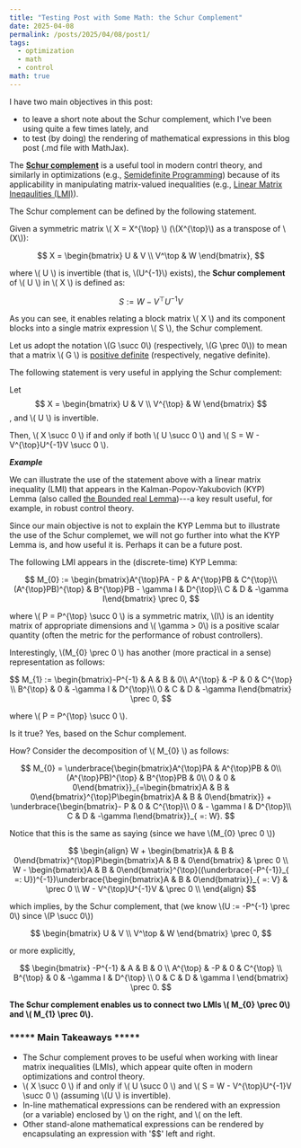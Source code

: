 ```yaml
---
title: "Testing Post with Some Math: the Schur Complement"
date: 2025-04-08
permalink: /posts/2025/04/08/post1/
tags:
  - optimization
  - math
  - control
math: true
---
```


I have two main objectives in this post: 

- to leave a short note about the Schur complement, which I've been using quite a few times lately, and
- to test (by doing) the rendering of mathematical expressions in this blog post (.md file with MathJax). 


The [**Schur complement**](https://en.wikipedia.org/wiki/Schur_complement) is a useful tool in modern contrl theory, and similarly in optimizations (e.g., [Semidefinite Programming](https://en.wikipedia.org/wiki/Semidefinite_programming)) because of its applicability in manipulating matrix-valued inequalities (e.g., [Linear Matrix Ineqaulities (LMI)](https://en.wikipedia.org/wiki/Linear_matrix_inequality)).

The Schur complement can be defined by the following statement.

Given a symmetric matrix \\( X = X^{\top} \\) (\\(X^{\top}\\) as a transpose of \\(X\\)):

$$
X = \begin{bmatrix} U & V \\ V^\top & W \end{bmatrix},
$$

where \\( U \\) is invertible (that is, \\(U^{-1}\\) exists), the **Schur complement** of \\( U \\) in \\( X \\) is defined as:

$$
S := W - V^{\top} U^{-1} V
$$

As you can see, it enables relating a block matrix \\( X \\) and its component blocks into a single matrix expression \\( S \\), the Schur complement.

Let us adopt the notation \\(G \succ 0\\) (respectively, \\(G \prec 0\\)) to mean that a matrix \\( G \\) is [positive definite](https://en.wikipedia.org/wiki/Definite_matrix) (respectively, negative definite).

The following statement is very useful in applying the Schur complement:

Let $$ X = \begin{bmatrix} U & V \\ V^{\top} & W \end{bmatrix} $$, and \\( U \\) is invertible. 

Then, \\( X  \succ 0 \\) if and only if both \\( U \succ 0 \\) and \\( S = W - V^{\top}U^{-1}V \succ 0 \\).


**<em>Example</em>**

We can illustrate the use of the statement above with a linear matrix inequality (LMI) that appears in the Kalman-Popov-Yakubovich (KYP) Lemma (also called [the Bounded real Lemma](https://en.wikibooks.org/w/index.php?title=LMIs_in_Control/pages/Discrete_Time_Bounded_Real_Lemma&veaction=edit&section=4))---a key result useful, for example, in robust control theory.

Since our main objective is not to explain the KYP Lemma but to illustrate the use of the Schur complemet, we will not go further into what the KYP Lemma is, and how useful it is. Perhaps it can be a future post.

The following LMI appears in the (discrete-time) KYP Lemma:

$$
M_{0} := \begin{bmatrix}A^{\top}PA - P & A^{\top}PB & C^{\top}\\
(A^{\top}PB)^{\top} & B^{\top}PB - \gamma I & D^{\top}\\
C & D & -\gamma I\end{bmatrix} \prec 0,
$$

where \\( P = P^{\top} \succ 0 \\) is a symmetric matrix, \\(I\\) is an identity matrix of appropriate dimensions and \\( \gamma > 0\\) is a positive scalar quantity (often the metric for the performance of robust controllers).

Interestingly, \\(M_{0} \prec 0 \\) has another (more practical in a sense) representation as follows:

$$
M_{1} := \begin{bmatrix}-P^{-1} & A & B & 0\\
A^{\top} & -P & 0 & C^{\top} \\
B^{\top} & 0 & -\gamma I & D^{\top}\\
0 & C & D & -\gamma I\end{bmatrix} \prec 0,
$$

where \\( P = P^{\top} \succ 0 \\).

Is it true? Yes, based on the Schur complement.

How? Consider the decomposition of \\( M_{0} \\) as follows:

$$
M_{0} = \underbrace{\begin{bmatrix}A^{\top}PA & A^{\top}PB & 0\\
(A^{\top}PB)^{\top} & B^{\top}PB & 0\\
0 & 0 & 0\end{bmatrix}}_{=\begin{bmatrix}A & B & 0\end{bmatrix}^{\top}P\begin{bmatrix}A & B & 0\end{bmatrix}} + \underbrace{\begin{bmatrix}- P & 0 & C^{\top}\\
0 & - \gamma I & D^{\top}\\
C & D & -\gamma I\end{bmatrix}}_{ =: W}.
$$

Notice that this is the same as saying (since we have \\(M_{0} \prec 0 \\))

$$
\begin{align}
W + \begin{bmatrix}A & B & 0\end{bmatrix}^{\top}P\begin{bmatrix}A & B & 0\end{bmatrix} & \prec 0 \\
W - \begin{bmatrix}A & B & 0\end{bmatrix}^{\top}((\underbrace{-P^{-1}}_{ =: U})^{-1})\underbrace{\begin{bmatrix}A & B & 0\end{bmatrix}}_{ =: V} & \prec 0 \\
W - V^{\top}U^{-1}V & \prec 0 \\
\end{align}
$$

which implies, by the Schur complement, that (we know \\(U := -P^{-1} \prec 0\\) since \\(P \succ 0\\))

$$
\begin{bmatrix} U & V \\ V^\top & W \end{bmatrix} \prec 0,
$$

or more explicitly,

$$
\begin{bmatrix} -P^{-1} & A & B & 0 \\ A^{\top} & -P & 0 & C^{\top} \\ B^{\top} & 0 & -\gamma I & D^{\top} \\ 0 & C & D & \gamma I \end{bmatrix} \prec 0.
$$

**The Schur complement enables us to connect two LMIs \\( M_{0} \prec 0\\) and \\( M_{1} \prec 0\\).**

### ***** Main Takeaways *****

- The Schur complement proves to be useful when working with linear matrix inequalities (LMIs), which appear quite often in modern optimizations and control theory.
- \\( X \succ 0 \\) if and only if \\( U \succ 0 \\) and \\( S = W - V^{\top}U^{-1}V \succ 0 \\) (assuming \\(U \\) is invertible).
- In-line mathematical expressions can be rendered with an expression (or a variable) enclosed by \\) on the right, and \\( on the left. 
- Other stand-alone mathematical expressions can be rendered by encapsulating an expression with '$$' left and right.